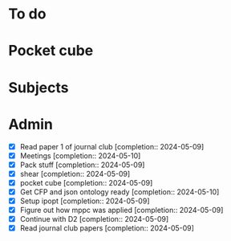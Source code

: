 # To do

# Pocket cube

# Subjects

# Admin
- [x] Read paper 1 of journal club  [completion:: 2024-05-09]
- [x] Meetings  [completion:: 2024-05-10]
- [x] Pack stuff  [completion:: 2024-05-09]
- [x] shear  [completion:: 2024-05-09]
- [x] pocket cube  [completion:: 2024-05-09]
- [x] Get CFP and json ontology ready  [completion:: 2024-05-10]
- [x] Setup ipopt  [completion:: 2024-05-09]
- [x] Figure out how mppc was applied  [completion:: 2024-05-09]
- [x] Continue with D2  [completion:: 2024-05-09]
- [x] Read journal club papers  [completion:: 2024-05-09]